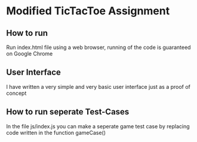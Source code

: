 # Modified TicTacToe Assignment

## How to run 
Run index.html file using a web browser, running of the code is guaranteed on Google Chrome

## User Interface
I have written a very simple and very basic user interface just as a proof of concept

## How to run seperate Test-Cases
In the file js/index.js you can make a seperate game test case by replacing code written in the function gameCase()
